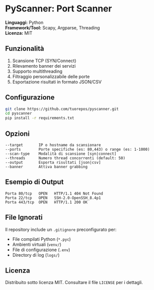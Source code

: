 # PyScanner: Port Scanner

**Linguaggi:** Python  
**Framework/Tool:** Scapy, Argparse, Threading  
**Licenza:** MIT  

## Funzionalità
1. Scansione TCP (SYN/Connect)
2. Rilevamento banner dei servizi
3. Supporto multithreading
4. Filtraggio personalizzabile delle porte
5. Esportazione risultati in formato JSON/CSV

## Configurazione
```bash
git clone https://github.com/tuorepos/pyscanner.git
cd pyscanner
pip install -r requirements.txt
```

## Opzioni
```
--target       IP o hostname da scansionare
--ports        Porte specifiche (es: 80,443) o range (es: 1-1000)
--scan-type    Modalità di scansione [syn|connect]
--threads      Numero thread concorrenti (default: 50)
--output       Esporta risultati [json|csv]
--banner       Attiva banner grabbing
```

## Esempio di Output
```plaintext
Porta 80/tcp   OPEN   HTTP/1.1 404 Not Found
Porta 22/tcp   OPEN   SSH-2.0-OpenSSH_8.4p1
Porta 443/tcp  OPEN   HTTP/1.1 200 OK
```

## File Ignorati
Il repository include un `.gitignore` preconfigurato per:
- File compilati Python (`*.pyc`)
- Ambienti virtuali (`venv/`)
- File di configurazione (`.env`)
- Directory di log (`logs/`)

## Licenza
Distribuito sotto licenza MIT. Consultare il file `LICENSE` per i dettagli.
